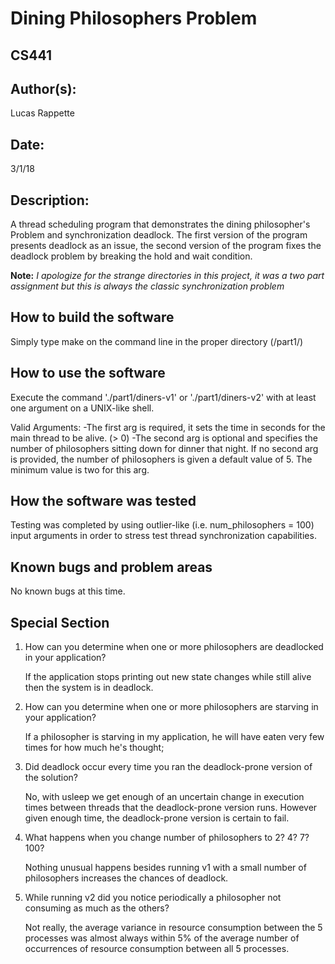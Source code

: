 #  Dining Philosophers Problem
## CS441

## Author(s):

Lucas Rappette

## Date:

3/1/18


## Description:

A thread scheduling program that demonstrates the dining philosopher's Problem
and synchronization deadlock. The first version of the program presents deadlock as an issue,
the second version of the program fixes the deadlock problem by breaking the
hold and wait condition.

**Note:** *I apologize for the strange directories in this project, it was a two part assignment but this is always the classic synchronization problem*

## How to build the software

Simply type make on the command line in the proper directory (/part1/)  


## How to use the software

Execute the command './part1/diners-v1' or './part1/diners-v2' with at least one argument
on a UNIX-like shell.

Valid Arguments:
-The first arg is required, it sets the time in seconds for the main thread to be alive. (> 0)
-The second arg is optional and specifies the number of philosophers sitting down for
dinner that night. If no second arg is provided, the number of philosophers is
given a default value of 5. The minimum value is two for this arg.


## How the software was tested

Testing was completed by using outlier-like (i.e. num_philosophers = 100) input arguments in order to stress
test thread synchronization capabilities.


## Known bugs and problem areas

No known bugs at this time.

## Special Section

1. How can you determine when one or more philosophers are deadlocked in your application?

    If the application stops printing out new state changes while still alive then the system is in deadlock.

2. How can you determine when one or more philosophers are starving in your application?

    If a philosopher is starving in my application, he will have eaten very few times for how much he's thought;

3. Did deadlock occur every time you ran the deadlock-prone version of the solution?

    No, with usleep we get enough of an uncertain change in execution times between threads that the deadlock-prone version runs. However given enough time, the deadlock-prone version is certain to fail.

4. What happens when you change number of philosophers to 2? 4? 7? 100?

   Nothing unusual happens besides running v1 with a small number of philosophers increases the chances of deadlock.

5. While running v2 did you notice periodically a philosopher not consuming as much as the others?

    Not really, the average variance in resource consumption between the 5 processes was almost always within 5% of
    the average number of occurrences of resource consumption between all 5 processes. 
